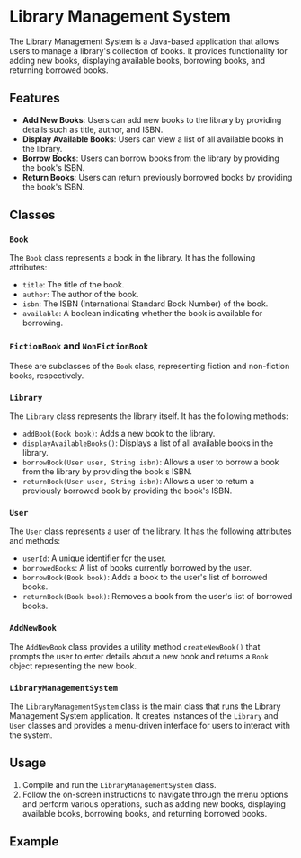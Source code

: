 # Library Management System

The Library Management System is a Java-based application that allows users to manage a library's collection of books. It provides functionality for adding new books, displaying available books, borrowing books, and returning borrowed books.

## Features

- **Add New Books**: Users can add new books to the library by providing details such as title, author, and ISBN.
- **Display Available Books**: Users can view a list of all available books in the library.
- **Borrow Books**: Users can borrow books from the library by providing the book's ISBN.
- **Return Books**: Users can return previously borrowed books by providing the book's ISBN.

## Classes

### `Book`
The `Book` class represents a book in the library. It has the following attributes:
- `title`: The title of the book.
- `author`: The author of the book.
- `isbn`: The ISBN (International Standard Book Number) of the book.
- `available`: A boolean indicating whether the book is available for borrowing.

### `FictionBook` and `NonFictionBook`
These are subclasses of the `Book` class, representing fiction and non-fiction books, respectively.

### `Library`
The `Library` class represents the library itself. It has the following methods:
- `addBook(Book book)`: Adds a new book to the library.
- `displayAvailableBooks()`: Displays a list of all available books in the library.
- `borrowBook(User user, String isbn)`: Allows a user to borrow a book from the library by providing the book's ISBN.
- `returnBook(User user, String isbn)`: Allows a user to return a previously borrowed book by providing the book's ISBN.

### `User`
The `User` class represents a user of the library. It has the following attributes and methods:
- `userId`: A unique identifier for the user.
- `borrowedBooks`: A list of books currently borrowed by the user.
- `borrowBook(Book book)`: Adds a book to the user's list of borrowed books.
- `returnBook(Book book)`: Removes a book from the user's list of borrowed books.

### `AddNewBook`
The `AddNewBook` class provides a utility method `createNewBook()` that prompts the user to enter details about a new book and returns a `Book` object representing the new book.

### `LibraryManagementSystem`
The `LibraryManagementSystem` class is the main class that runs the Library Management System application. It creates instances of the `Library` and `User` classes and provides a menu-driven interface for users to interact with the system.

## Usage

1. Compile and run the `LibraryManagementSystem` class.
2. Follow the on-screen instructions to navigate through the menu options and perform various operations, such as adding new books, displaying available books, borrowing books, and returning borrowed books.

## Example
